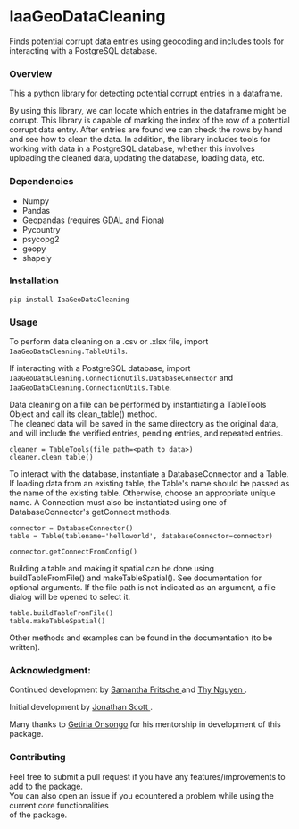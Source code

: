 # IaaGeoDataCleaning
Finds potential corrupt data entries using geocoding and includes tools for interacting with a PostgreSQL
database.

### Overview
This a python library for detecting potential corrupt entries in a dataframe.

By using this library, we can locate which entries in the dataframe might be corrupt. This library is capable of marking the index of the row of a potential corrupt data entry. After entries are found we can check the rows by hand and see how to clean the data.
 In addition, the library includes tools for working with data in a PostgreSQL database, whether this involves uploading the cleaned data, updating the database, loading data, etc.

### Dependencies

* Numpy
* Pandas
* Geopandas (requires GDAL and Fiona)
* Pycountry
* psycopg2
* geopy
* shapely

### Installation
```
pip install IaaGeoDataCleaning
```
### Usage
To perform data cleaning on a .csv or .xlsx file, import ```IaaGeoDataCleaning.TableUtils```.

If interacting with a PostgreSQL database, import ```IaaGeoDataCleaning.ConnectionUtils.DatabaseConnector``` and
```IaaGeoDataCleaning.ConnectionUtils.Table```.

Data cleaning on a file can be performed by instantiating a TableTools Object and call its clean_table() method. \
The cleaned data will be saved in the same directory as the original data, and will include
the verified entries, pending entries, and repeated entries.

```
cleaner = TableTools(file_path=<path to data>)
cleaner.clean_table()
```

To interact with the database, instantiate a DatabaseConnector and a Table. If loading data from an existing table, the Table's
name should be passed as the name of the existing table. Otherwise, choose an appropriate unique name. A Connection must also be instantiated using one of 
DatabaseConnector's getConnect methods.

```
connector = DatabaseConnector()
table = Table(tablename='helloworld', databaseConnector=connector)

connector.getConnectFromConfig()
```

Building a table and making it spatial can be done using buildTableFromFile() and makeTableSpatial(). See documentation
for optional arguments. If the file path is not indicated as an argument, a file dialog will be opened to select it.

```
table.buildTableFromFile()
table.makeTableSpatial()
```

Other methods and examples can be found in the documentation (to be written).

### Acknowledgment:

Continued development by [Samantha Fritsche ](https://github.com/Sammy-F) and [Thy Nguyen ](https://github.com/thytng).

Initial development by  [Jonathan Scott ](https://github.com/lionely/).

Many thanks to [Getiria Onsongo](https://github.com/getiria-onsongo/) for his mentorship in development of this package.

### Contributing

Feel free to submit a pull request if you have any features/improvements to add to the package. \
You can also open an issue if you ecountered a problem while using the current core functionalities \
of the package.

